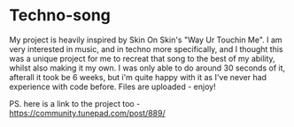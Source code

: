 # Techno-song

My project is heavily inspired by Skin On Skin's "Way Ur Touchin Me". I am very interested in music, and in techno more specifically, and I thought this was a unique project for me to recreat that song to the best of my ability, whilst also making it my own. I was only able to do around 30 seconds of it, afterall it took be 6 weeks, but i'm quite happy with it as I've never had experience with code before. Files are uploaded - enjoy!

PS. here is a link to the project too - https://community.tunepad.com/post/889/ 
